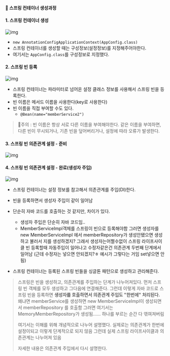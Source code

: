 #### 📌 스프링 컨테이너 생성과정

#### 1. 스프링 컨테이너 생성

![img](https://media.vlpt.us/images/syleemk/post/9a09457f-60db-4027-875c-709081d850d4/image.png)

- `new AnnotationConfigApplicationContext(AppConfig.class)`
- 스프링 컨테이너를 생성할 때는 구성정보(설정정보)를 지정해주어야한다.
- 여기서는 `AppConfig.class`를 구성정보로 지정했다.

#### 2. 스프링 빈 등록

![img](https://media.vlpt.us/images/syleemk/post/50009fb1-ef26-4b52-9ba5-fc69195db5ab/image.png)

- 스프링 컨테이너는 파라미터로 넘어온 설정 클래스 정보를 사용해서 스프링 빈을 등록한다.
- 빈 이름은 메서드 이름을 사용한다(key로 사용한다)
- 빈 이름을 직접 부여할 수도 있다.
  - `@Bean(name="memberService2")`

> 🚨주의 : 빈 이름은 항상 서로 다른 이름을 부여해야한다. 같은 이름을 부여하면, 다른 빈이 무시되거나, 기존 빈을 덮어버리거나, 설정에 따라 오류가 발생한다.

#### 3. 스프링 빈 의존관계 설정 - 준비

![img](https://media.vlpt.us/images/syleemk/post/b8de2750-d800-4d3c-9bfb-bd4bf32d84a7/image.png)

#### 4. 스프링 빈 의존관계 설정 - 완료(생성자 주입)

![img](https://media.vlpt.us/images/syleemk/post/8832021b-251c-465d-9ac4-77455679ef66/image.png)

- 스프링 컨테이너는 설정 정보를 참고해서 의존관계를 주입(DI)한다.
- 빈을 등록하면서 생성자 주입이 같이 일어남
- 단순히 자바 코드를 호출하는 것 같지만, 차이가 있다.
  - 생성자 주입은 단순히 자바 코드임.. 
  - MemberServiceImpl객체를 스프링이 빈으로 등록해야함 그러면 생성자를 new MemberServiceImpl 에서 memberRepository가 생성안됐으면 생성하고 불러서 지를 생성하겠지? 그래서 생성자는어쩔수없이 스프링 라이프사이클 빈 등록할때 자동주입이 일어나고 수정자같은건 의존관계 두번째 단계에서 일어남 (근데 수정자는 넣으면 안되겠지?ㅎ 예시가 그렇다는 거임 set넣으면 안됨)

- 스프링 컨테이너는 등록된 스프링 빈들을 싱글톤 패턴으로 생성하고 관리해준다.

> 스프링은 빈을 생성하고, 의존관계를 주입하는 단계가 나누어져있다. 먼저 스프링 빈 객체를 모두 생성하고 그다음에 연결해준다.
> 그런데 이렇게 자바 코드로 스프링 빈을 등록하면 **생성자를 호출하면서 의존관계 주입도 "한번에" 처리된다.**  왜냐면 memberService를 생성하면 new MemberServiceImpl이 생성되면서 memberRepository 를 호출함 그러면 여기서는 MemoryMemberRepository가 생성됨...... 하나를 부르는 순간 다 엮여져버림 
>
> 여기서는 이해를 위해 개념적으로 나누어 설명했다. 실제로는 의존관계가 한번에 설정이되고 이렇게 단계적으로 되지 않음 그런데 실제 스프링 라이프사이클과 의존관계는 나누어져 있음 
>
> 자세한 내용은 의존관계 주입에서 다시 설명한다.
